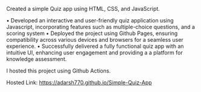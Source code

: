 Created a simple Quiz app using HTML, CSS, and JavaScript.

• Developed an interactive and user-friendly quiz application using Javascript, incorporating features such as
multiple-choice questions, and a scoring system
• Deployed the project using Github Pages, ensuring compatibility across various devices and browsers for a seamless
user experience.
• Successfully delivered a fully functional quiz app with an intuitive UI, enhancing user engagement and providing a
a platform for knowledge assessment.

I hosted this project using Github Actions.

Hosted Link: https://adarsh770.github.io/Simple-Quiz-App
